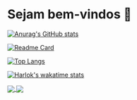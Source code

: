 # Sejam bem-vindos 👋

[![Anurag's GitHub stats](https://github-readme-stats.vercel.app/api?username=CarlosPegoraro&show_icons=true&theme=tokyonight&hide=contribs,inssues$locale=br)](https://github.com/anuraghazra/github-readme-stats)

[![Readme Card](https://github-readme-stats.vercel.app/api/pin/?username=CarlosPegoraro&repo=100Days100Codes&theme=tokyonight)](https://github.com/CarlosPegoraro/100Days100Codes)

[![Top Langs](https://github-readme-stats.vercel.app/api/top-langs/?username=CarlosPegoraro&theme=tokyonight)](https://github.com/CarlosPegoraro)

[![Harlok's wakatime stats](https://github-readme-stats.vercel.app/api/wakatime?username=CarlosPegoraro&theme=tokyonight)](https://github.com/CarlosPegoraro)

<a href="https://github.com/anuraghazra/github-readme-stats">
  <img align="center" src="https://github-readme-stats.vercel.app/api/pin/?username=anuraghazra&repo=github-readme-stats" />
</a>
<a href="https://github.com/anuraghazra/convoychat">
  <img align="center" src="https://github-readme-stats.vercel.app/api/pin/?username=anuraghazra&repo=convoychat" />
</a>
